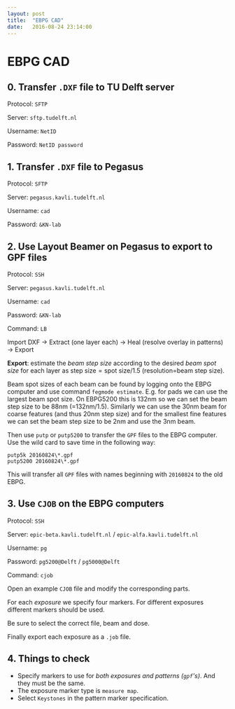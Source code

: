 ```yaml
---
layout: post
title:  "EBPG CAD"
date:   2016-08-24 23:14:00
---
```


# EBPG CAD

## 0. Transfer `.DXF` file to TU Delft server

Protocol: `SFTP`

Server: `sftp.tudelft.nl`

Username: `NetID`

Password: `NetID password`

## 1. Transfer `.DXF` file to Pegasus

Protocol: `SFTP`

Server: `pegasus.kavli.tudelft.nl`

Username: `cad`

Password: `&KN-lab`

## 2. Use Layout Beamer on Pegasus to export to GPF files

Protocol: `SSH`

Server: `pegasus.kavli.tudelft.nl`

Username: `cad`

Password: `&KN-lab`

Command: `LB`

Import DXF -> Extract (one layer each) -> Heal (resolve overlay in patterns) -> Export

__Export__: estimate the _beam step size_ according to the desired _beam spot size_ for each layer as $\text{step size} = \text{spot size}/1.5$ (resolution=beam step size).

Beam spot sizes of each beam can be found by logging onto the EBPG computer and use command `fegmode estimate`. E.g. for pads we can use the largest beam spot size. On EBPG5200 this is 132nm so we can set the beam step size to be 88nm (=132nm/1.5). Similarly we can use the 30nm beam for coarse features (and thus 20nm step size) and for the smallest fine features we can set the beam step size to be 2nm and use the 3nm beam.

Then use `putp` or `putp5200` to transfer the `GPF` files to the EBPG computer. Use the wild card to save time in the following way:

	putp5k 20160824\*.gpf
	putp5200 20160824\*.gpf

This will transfer all `GPF` files with names beginning with `20160824` to the old EBPG.

## 3. Use `CJOB` on the EBPG computers

Protocol: `SSH`

Server: `epic-beta.kavli.tudelft.nl` / `epic-alfa.kavli.tudelft.nl`

Username: `pg`

Password: `pg5200@Delft` / `pg5000@Delft`

Command: `cjob`

Open an example `CJOB` file and modify the corresponding parts.

For each _exposure_ we specify four markers. For different exposures different markers should be used.

Be sure to select the correct file, beam and dose.

Finally export each exposure as a `.job` file.

## 4. Things to check

-   Specify markers to use for _both exposures  and patterns (`gpf`'s)_. And they must be the same.
-   The exposure marker type is `measure map`.
-   Select `Keystones` in the pattern marker specification.